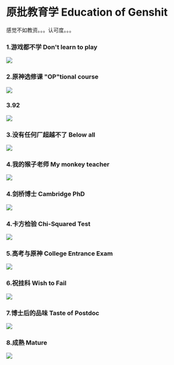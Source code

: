 # 原批教育学   Education of Genshit

感觉不如教资。。。认可度。。。

### 1.游戏都不学   Don't learn to play

![](https://github.com/DreamingCats/GenshitJokes/raw/main/genshitjokes/原批教育学/游戏都不学.jpg)

### 2.原神选修课   "OP"tional course

![](https://github.com/DreamingCats/GenshitJokes/raw/main/genshitjokes/原批教育学/原神选修课.jpg)

### 3.92

![](https://github.com/DreamingCats/GenshitJokes/raw/main/genshitjokes/原批教育学/92.jpg)

### 3.没有任何厂超越不了   Below all

![](https://github.com/DreamingCats/GenshitJokes/raw/main/genshitjokes/原批教育学/没有任何厂超越不了.jpg)

### 4.我的猴子老师   My monkey teacher

![](https://github.com/DreamingCats/GenshitJokes/raw/main/genshitjokes/原批教育学/我的猴子老师.jpg)

### 4.剑桥博士   Cambridge PhD

![](https://github.com/DreamingCats/GenshitJokes/raw/main/genshitjokes/原批教育学/剑桥博士.jpg)

### 4.卡方检验   Chi-Squared Test

![](https://github.com/DreamingCats/GenshitJokes/raw/main/genshitjokes/原批教育学/卡方检验.jpg)

### 5.高考与原神   College Entrance Exam

![](https://github.com/DreamingCats/GenshitJokes/raw/main/genshitjokes/原批教育学/高考与原神.jpg)

### 6.祝挂科   Wish to Fail

![](https://github.com/DreamingCats/GenshitJokes/raw/main/genshitjokes/原批教育学/祝挂科.jpg)

### 7.博士后的品味   Taste of Postdoc

![](https://github.com/DreamingCats/GenshitJokes/raw/main/genshitjokes/原批教育学/博士后的品味.jpg)

### 8.成熟   Mature

![](https://github.com/DreamingCats/GenshitJokes/raw/main/genshitjokes/原批教育学/成熟.jpg)
